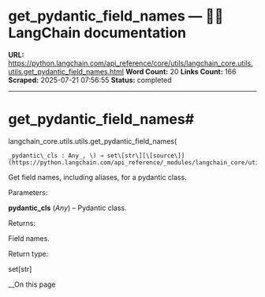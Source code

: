 # get_pydantic_field_names — 🦜🔗 LangChain  documentation

**URL:** https://python.langchain.com/api_reference/core/utils/langchain_core.utils.utils.get_pydantic_field_names.html
**Word Count:** 20
**Links Count:** 166
**Scraped:** 2025-07-21 07:56:55
**Status:** completed

---

# get\_pydantic\_field\_names\#

langchain\_core.utils.utils.get\_pydantic\_field\_names\(

    _pydantic\_cls : Any_, \) → set\[str\][\[source\]](https://python.langchain.com/api_reference/_modules/langchain_core/utils/utils.html#get_pydantic_field_names)\#     

Get field names, including aliases, for a pydantic class.

Parameters:     

**pydantic\_cls** \(_Any_\) – Pydantic class.

Returns:     

Field names.

Return type:     

set\[str\]

__On this page